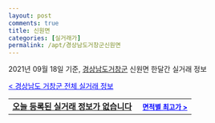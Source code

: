 ```yaml
---
layout: post
comments: true
title: 신원면
categories: [실거래가]
permalink: /apt/경상남도거창군신원면
---
```


2021년 09월 18일 기준, <a href="/apt/경상남도거창군">경상남도거창군</a> 신원면 한달간 실거래 정보

<a style="color: blue;" href="/apt/경상남도거창군">< 경상남도 거창군 전체 실거래 정보</a>
<!---- start ---->
<table>
  <tr>
    <td colspan="4" style="font-weight: bold;"><a href="/apt/경상남도거창군신원면{name_without_space}">오늘 등록된 실거래 정보가 없습니다</a> &nbsp;&nbsp;&nbsp; <a style="color: blue; font-size: smaller;" href="/apt/경상남도거창군신원면{name_without_space}">면적별 최고가 ></a></td>
  </tr>
    
</table>
<!---- end ---->
    